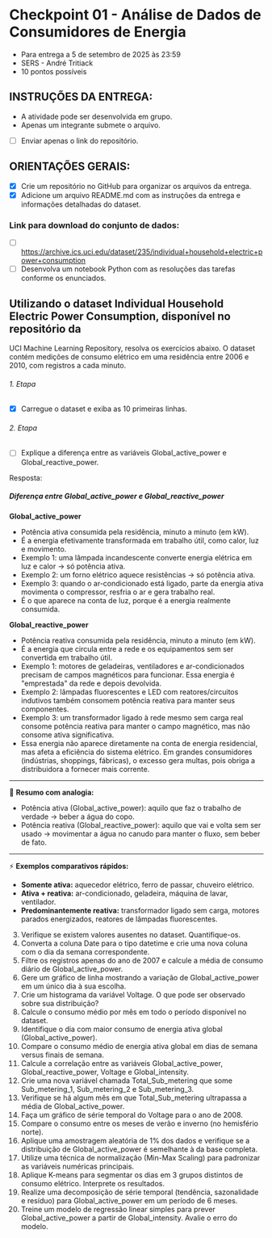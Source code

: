 # Checkpoint 01 - Análise de Dados de Consumidores de Energia
- Para entrega a 5 de setembro de 2025 às 23:59
- SERS - André Tritiack
- 10 pontos possíveis

## INSTRUÇÕES DA ENTREGA:
- A atividade pode ser desenvolvida em grupo.
- Apenas um integrante submete o arquivo.
- [ ] Enviar apenas o link do repositório.

## ORIENTAÇÕES GERAIS:
- [X] Crie um repositório no GitHub para organizar os arquivos da entrega.
- [X] Adicione um arquivo README.md com as instruções da entrega e informações detalhadas do dataset.

### Link para download do conjunto de dados:
- [ ] https://archive.ics.uci.edu/dataset/235/individual+household+electric+power+consumption
- [ ] Desenvolva um notebook Python com as resoluções das tarefas conforme os enunciados.

## Utilizando o dataset Individual Household Electric Power Consumption, disponível no repositório da
UCI Machine Learning Repository, resolva os exercícios abaixo. O dataset contém medições de
consumo elétrico em uma residência entre 2006 e 2010, com registros a cada minuto.

###### 1. Etapa
- [X] Carregue o dataset e exiba as 10 primeiras linhas.

###### 2. Etapa
- [ ] Explique a diferença entre as variáveis Global_active_power e Global_reactive_power.

Resposta:
##### Diferença entre Global_active_power e Global_reactive_power

**Global_active_power**
- Potência ativa consumida pela residência, minuto a minuto (em kW).
- É a energia efetivamente transformada em trabalho útil, como calor, luz e movimento.
- Exemplo 1: uma lâmpada incandescente converte energia elétrica em luz e calor → só potência ativa.
- Exemplo 2: um forno elétrico aquece resistências → só potência ativa.
- Exemplo 3: quando o ar-condicionado está ligado, parte da energia ativa movimenta o compressor, resfria o ar e gera trabalho real.
- É o que aparece na conta de luz, porque é a energia realmente consumida.

**Global_reactive_power**
- Potência reativa consumida pela residência, minuto a minuto (em kW).
- É a energia que circula entre a rede e os equipamentos sem ser convertida em trabalho útil.
- Exemplo 1: motores de geladeiras, ventiladores e ar-condicionados precisam de campos magnéticos para funcionar. Essa energia é "emprestada" da rede e depois devolvida.
- Exemplo 2: lâmpadas fluorescentes e LED com reatores/circuitos indutivos também consomem potência reativa para manter seus componentes.
- Exemplo 3: um transformador ligado à rede mesmo sem carga real consome potência reativa para manter o campo magnético, mas não consome ativa significativa.
- Essa energia não aparece diretamente na conta de energia residencial, mas afeta a eficiência do sistema elétrico. Em grandes consumidores (indústrias, shoppings, fábricas), o excesso gera multas, pois obriga a distribuidora a fornecer mais corrente.

---

📌 **Resumo com analogia:**
- Potência ativa (Global_active_power): aquilo que faz o trabalho de verdade → beber a água do copo.
- Potência reativa (Global_reactive_power): aquilo que vai e volta sem ser usado → movimentar a água no canudo para manter o fluxo, sem beber de fato.

---

⚡ **Exemplos comparativos rápidos:**
- **Somente ativa:** aquecedor elétrico, ferro de passar, chuveiro elétrico.  
- **Ativa + reativa:** ar-condicionado, geladeira, máquina de lavar, ventilador.  
- **Predominantemente reativa:** transformador ligado sem carga, motores parados energizados, reatores de lâmpadas fluorescentes.  

3. Verifique se existem valores ausentes no dataset. Quantifique-os.
4. Converta a coluna Date para o tipo datetime e crie uma nova coluna com o dia da semana
correspondente.
5. Filtre os registros apenas do ano de 2007 e calcule a média de consumo diário de
Global_active_power.
6. Gere um gráfico de linha mostrando a variação de Global_active_power em um único dia à sua
escolha.
7. Crie um histograma da variável Voltage. O que pode ser observado sobre sua distribuição?
8. Calcule o consumo médio por mês em todo o período disponível no dataset.
9. Identifique o dia com maior consumo de energia ativa global (Global_active_power).
10. Compare o consumo médio de energia ativa global em dias de semana versus finais de
semana.
11. Calcule a correlação entre as variáveis Global_active_power, Global_reactive_power, Voltage
e Global_intensity.
12. Crie uma nova variável chamada Total_Sub_metering que some Sub_metering_1,
Sub_metering_2 e Sub_metering_3.
13. Verifique se há algum mês em que Total_Sub_metering ultrapassa a média de
Global_active_power.
14. Faça um gráfico de série temporal do Voltage para o ano de 2008.
15. Compare o consumo entre os meses de verão e inverno (no hemisfério norte).
16. Aplique uma amostragem aleatória de 1% dos dados e verifique se a distribuição de
Global_active_power é semelhante à da base completa.
17. Utilize uma técnica de normalização (Min-Max Scaling) para padronizar as variáveis numéricas
principais.
18. Aplique K-means para segmentar os dias em 3 grupos distintos de consumo elétrico. Interprete
os resultados.
19. Realize uma decomposição de série temporal (tendência, sazonalidade e resíduo) para
Global_active_power em um período de 6 meses.
20. Treine um modelo de regressão linear simples para prever Global_active_power a partir de
Global_intensity. Avalie o erro do modelo.
